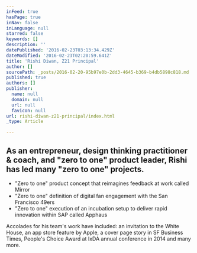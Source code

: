 ```yaml
---
inFeed: true
hasPage: true
inNav: false
inLanguage: null
starred: false
keywords: []
description: ''
datePublished: '2016-02-23T03:13:34.429Z'
dateModified: '2016-02-23T02:20:59.641Z'
title: 'Rishi Diwan, Z21 Principal'
author: []
sourcePath: _posts/2016-02-20-95b97e0b-2dd3-4645-b369-b4db5898c818.md
published: true
authors: []
publisher:
  name: null
  domain: null
  url: null
  favicon: null
url: rishi-diwan-z21-principal/index.html
_type: Article

---
```

## As an entrepreneur, design thinking practitioner & coach, and "zero to one" product leader, Rishi has led many "zero to one" projects.   

* "Zero to one" product concept that reimagines feedback at work called Mirror 
* "Zero to one" definition of digital fan engagement with the San Francisco 49ers 
* "Zero to one" execution of an incubation setup to deliver rapid innovation within SAP called Apphaus

Accolades for his team's work have included: an invitation to the White House, an app store feature by Apple, a cover page story in SF Business Times, People's Choice Award at IxDA annual conference in 2014 and many more.